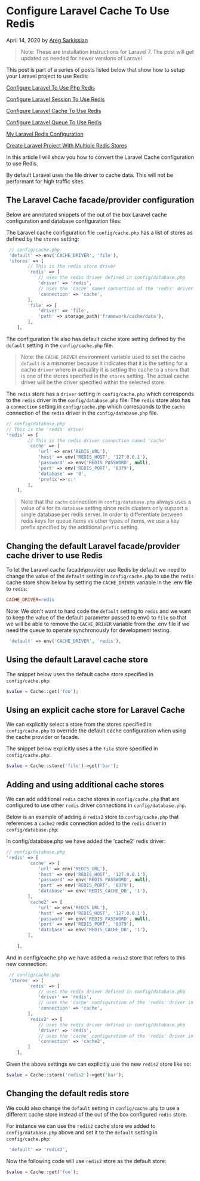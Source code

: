 # Configure Laravel Cache To Use Redis

April 14, 2020 by [Areg Sarkissian](https://aregsar.com/about)

> Note: These are installation instructions for Laravel 7. The post will get updated as needed for newer versions of Laravel

This post is part of a series of posts listed below that show how to setup your Laravel project to use Redis:

[Configure Laravel To Use Php Redis](https://aregsar.com/blog/2020/configure-laravel-to-use-php-redis)

[Configure Laravel Session To Use Redis](https://aregsar.com/blog/2020/configure-laravel-session-to-use-redis)

[Configure Laravel Cache To Use Redis](https://aregsar.com/blog/2020/configure-laravel-cache-to-use-redis)

[Configure Laravel Queue To Use Redis](https://aregsar.com/blog/2020/configure-laravel-queue-to-use-redis)

[My Laravel Redis Configuration](https://aregsar.com/blog/2020/my-laravel-redis-configuration)

[Create Laravel Project With Multiple Redis Stores](https://aregsar.com/blog/2020/create-laravel-project-with-multiple-redis-stores)

In this article I will show you how to convert the Laravel Cache configuration to use Redis.

By default Laravel uses the file driver to cache data. This will not be performant for high traffic sites.

## The Laravel Cache facade/provider configuration

Below are annotated snippets of the out of the box Laravel cache configuration and database configuration files:

The Laravel cache configuration file `config/cache.php` has a list of stores as defined by the `stores` setting:

```php
 // config/cache.php
 'default' => env('CACHE_DRIVER', 'file'),
 'stores' => [
        // This is the redis store driver
        'redis' => [
            // uses the redis driver defined in config/database.php
            'driver' => 'redis',
            // uses the 'cache' named connection of the 'redis' driver from config/database.php
            'connection' => 'cache',
        ],
        'file' => [
            'driver' => 'file',
            'path' => storage_path('framework/cache/data'),
        ],
    ],
```

The configuration file also has default cache store setting defined by the `default` setting in the `config/cache.php` file.

> Note: the `CACHE_DRIVER` environment variable used to set the cache `default` is a misnomer because it indicates that it is the setting for a cache `driver` where in actuality it is setting the cache to a `store` that is one of the stores specified in the `stores` setting. The actual cache driver will be the driver specified within the selected store.

The `redis` store has a `driver` setting in `config/cache.php` which corresponds to the `redis` driver in the `config/database.php` file. The `redis` store also has a `connection` setting in `config/cache.php` which corresponds to the `cache` connection of the `redis` driver in the `config/database.php` file.

```php
// config/database.php
// This is the 'redis' driver
'redis' => [
        // This is the redis driver connection named 'cache'
        'cache' => [
            'url' => env('REDIS_URL'),
            'host' => env('REDIS_HOST', '127.0.0.1'),
            'password' => env('REDIS_PASSWORD', null),
            'port' => env('REDIS_PORT', '6379'),
            'database' => '0',
            'prefix'=>'c:'
        ],
    ],
```

> Note that the `cache` connection in `config/database.php` always uses a value of `0` for its `database` setting since redis clusters only support a single database per redis server. In order to differentiate between redis keys for queue items vs other types of items, we use a key prefix specified by the additional `prefix` setting.

## Changing the default Laravel facade/provider cache driver to use Redis

To let the Laravel cache facade\provider use Redis by default we need to change the value of the `default` setting in `config/cache.php` to use the `redis` cache store show below by setting the `CACHE_DRIVER` variable in the .env  file to `redis`:

```ini
CACHE_DRIVER=redis
```

Note: We don't want to hard code the `default` setting to `redis` and we want to keep the value of the default parameter passed to env() to `file` so that we will be able to remove the `CACHE_DRIVER` variable from the .env file if we need the queue to operate synchronously for development testing.

```php
 'default' => env('CACHE_DRIVER', 'redis'),
```

## Using the default Laravel cache store

The snippet below uses the default cache store specified in `config/cache.php`:

```php
$value = Cache::get('foo');
```

## Using an explicit cache store for Laravel Cache

We can explicitly select a store from the stores specified in `config/cache.php` to override the default cache configuration when using the cache provider or facade.

The snippet below explicitly uses a the `file` store specified in `config/cache.php`:

```php
$value = Cache::store('file')->get('bar');
```

## Adding and using additional cache stores

We can add additional `redis` cache stores in `config/cache.php` that are configured to use other `redis` driver connections in `config/database.php`.

Below is an example of adding a `redis2` store to `config/cache.php` that references a `cache2` redis connection added to the `redis` driver in `config/database.php`:

In config/database.php we have added the 'cache2' redis driver:

```php
// config/database.php
'redis' => [
        'cache' => [
            'url' => env('REDIS_URL'),
            'host' => env('REDIS_HOST', '127.0.0.1'),
            'password' => env('REDIS_PASSWORD', null),
            'port' => env('REDIS_PORT', '6379'),
            'database' => env('REDIS_CACHE_DB', '1'),
        ],
        'cache2' => [
            'url' => env('REDIS_URL'),
            'host' => env('REDIS_HOST', '127.0.0.1'),
            'password' => env('REDIS_PASSWORD', null),
            'port' => env('REDIS_PORT', '6379'),
            'database' => env('REDIS_CACHE_DB', '1'),
        ],

    ],
```

And in config/cache.php we have added a `redis2` store that refers to this new connection: 

```php
 // config/cache.php
 'stores' => [
        'redis' => [
            // uses the redis driver defined in config/database.php
            'driver' => 'redis',
            // uses the 'cache' configuration of the 'redis' driver in config/database.php
            'connection' => 'cache',
        ],
        'redis2' => [
            // uses the redis driver defined in config/database.php
            'driver' => 'redis',
            // uses the 'cache' configuration of the 'redis' driver in config/database.php
            'connection' => 'cache2',
        ]
    ],
```

Given the above settings we can explicitly use the new `redis2` store like so:

```php
$value = Cache::store('redis2')->get('bar');
```

## Changing the default redis store

We could also change the `default` setting in `config/cache.php` to use a different cache store instead of the out of the box configured `redis` store.

For instance we can use the `redis2` cache store we added to `config/database.php` above and set it to the `default` setting in `config/cache.php`:

```php
 'default' => 'redis2',
```

Now the following code will use `redis2` store as the default store:

```php
$value = Cache::get('foo');
```
